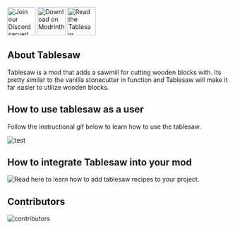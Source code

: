<a href="https://debuggy.gay/discord"><img src="https://cdn.jsdelivr.net/gh/intergrav/devins-badges/assets/cozy/social/discord-plural_vector.svg" alt="Join our Discord server!" height=64></a> <a href="https://modrinth.com/mod/tablesaw"><img src="https://cdn.jsdelivr.net/gh/intergrav/devins-badges/assets/cozy/available/modrinth_vector.svg" alt="Download on Modrinth." height=64></a> <a href="https://github.com/DebuggyTeam/tablesaw/wiki"><img alt="Read the Tablesaw documentation." height=64 src="https://cdn.jsdelivr.net/gh/intergrav/devins-badges/assets/cozy/documentation/generic_vector.svg"></a>



## About Tablesaw
Tablesaw is a mod that adds a sawmill for cutting wooden blocks with. Its pretty similar to the vanilla stonecutter in function and Tablesaw will make it far easier to utilize wooden blocks.

## How to use tablesaw as a user
Follow the instructional gif below to learn how to use the tablesaw.

![test](https://cdn.modrinth.com/data/EPt60DPT/images/fa8e02e8897e1865b7b9b677e7779ae6001a3747.gif)

## How to integrate Tablesaw into your mod
![Read here](https://github.com/DebuggyTeam/tablesaw/wiki/How-to-integrate-Tablesaw-into-your-mod) to learn how to add tablesaw recipes to your project.

## Contributors
![contributors](https://contrib.rocks/image?repo=debuggyteam/tablesaw)
